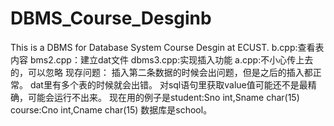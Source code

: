 # DBMS_Course_Desginb

This is a DBMS for Database System Course Desgin at ECUST.
b.cpp:查看表内容
bms2.cpp：建立dat文件
dbms3.cpp:实现插入功能
a.cpp:不小心传上去的，可以忽略
现存问题：
插入第二条数据的时候会出问题，但是之后的插入都正常。
dat里有多个表的时候就会出错。
对sql语句里获取value值可能还不是最精确，可能会运行不出来。
现在用的例子是student:Sno int,Sname char(15)   course:Cno int,Cname char(15)  数据库是school。
